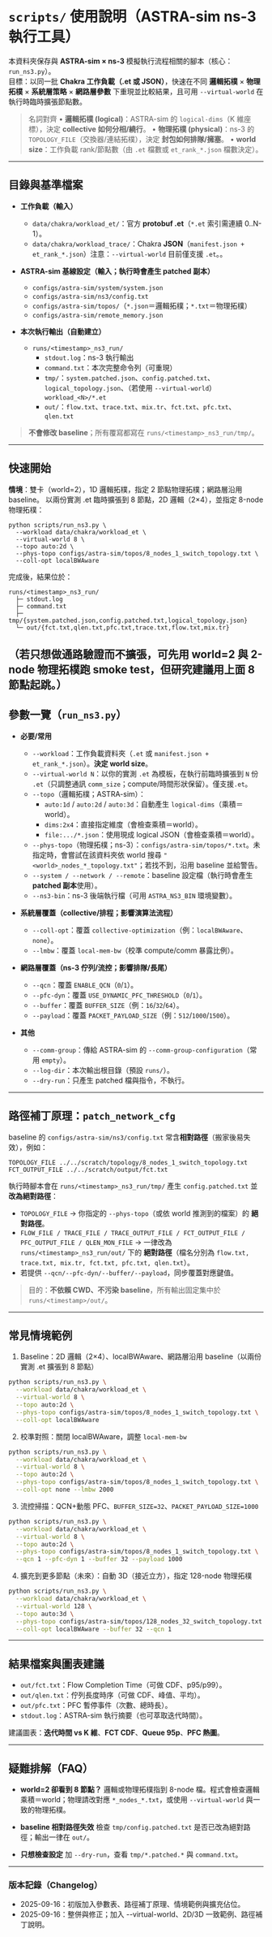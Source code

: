 # `scripts/` 使用說明（ASTRA-sim ns-3 執行工具）

本資料夾保存與 **ASTRA-sim × ns-3** 模擬執行流程相關的腳本（核心：`run_ns3.py`）。\
目標：以同一批 **Chakra 工作負載（.et 或 JSON）**，快速在不同 **邏輯拓樸** × **物理拓樸** × **系統層策略** × **網路層參數** 下重現並比較結果，且可用 `--virtual-world` 在執行時臨時擴張節點數。

> 名詞對齊
> • **邏輯拓樸 (logical)**：ASTRA-sim 的 `logical-dims`（K 維座標），決定 **collective 如何分相/繞行**。
> • **物理拓樸 (physical)**：ns-3 的 `TOPOLOGY_FILE`（交換器/連結拓樸），決定 **封包如何排隊/擁塞**。
> • **world size**：工作負載 rank/節點數（由 `.et` 檔數或 `et_rank_*.json` 檔數決定）。

---

## 目錄與基準檔案

- **工作負載（輸入）**
  - `data/chakra/workload_et/`：官方 **protobuf .et**（`*.et` 索引需連續 0..N-1）。
  - `data/chakra/workload_trace/`：Chakra **JSON**（`manifest.json + et_rank_*.json`）注意：`--virtual-world` 目前僅支援 `.et`。。

- **ASTRA-sim 基線設定（輸入；執行時會產生 patched 副本）**
  - `configs/astra-sim/system/system.json`
  - `configs/astra-sim/ns3/config.txt`
  - `configs/astra-sim/topos/`（`*.json`＝邏輯拓樸；`*.txt`＝物理拓樸）
  - `configs/astra-sim/remote_memory.json`

- **本次執行輸出（自動建立）**
  - `runs/<timestamp>_ns3_run/`
    - `stdout.log`：ns-3 執行輸出
    - `command.txt`：本次完整命令列（可重現）
    - `tmp/`：`system.patched.json`、`config.patched.txt`、`logical_topology.json`、（若使用 `--virtual-world`）`workload_<N>/*.et`
    - `out/`：`flow.txt`、`trace.txt`、`mix.tr`、`fct.txt`、`pfc.txt`、`qlen.txt`

> **不會修改 baseline**；所有覆寫都寫在 `runs/<timestamp>_ns3_run/tmp/`。

---

## 快速開始

**情境**：雙卡（world=2），1D 邏輯拓樸，指定 2 節點物理拓樸；網路層沿用 baseline。
以兩份實測 .et 臨時擴張到 8 節點，2D 邏輯（2×4），並指定 8-node 物理拓樸：

    python scripts/run_ns3.py \
      --workload data/chakra/workload_et \
      --virtual-world 8 \
      --topo auto:2d \
      --phys-topo configs/astra-sim/topos/8_nodes_1_switch_topology.txt \
      --coll-opt localBWAware

完成後，結果位於：

    runs/<timestamp>_ns3_run/
      ├─ stdout.log
      ├─ command.txt
      ├─ tmp/{system.patched.json,config.patched.txt,logical_topology.json}
      └─ out/{fct.txt,qlen.txt,pfc.txt,trace.txt,flow.txt,mix.tr}

（若只想做通路驗證而不擴張，可先用 world=2 與 2-node 物理拓樸跑 smoke test，但研究建議用上面 8 節點起跳。）
---

## 參數一覽（`run_ns3.py`）

- **必要/常用**
  - `--workload`：工作負載資料夾（`.et` 或 `manifest.json + et_rank_*.json`）。**決定 world size**。
  - `--virtual-world N`：以你的實測 `.et` 為模板，在執行前臨時擴張到 `N` 份 `.et`（只調整通訊 `comm_size`；compute/時間形狀保留）。僅支援`.et`。
  - `--topo`（邏輯拓樸；ASTRA-sim）：
    - `auto:1d` / `auto:2d` / `auto:3d`：自動產生 `logical-dims`（乘積＝world）。
    - `dims:2x4`：直接指定維度（會檢查乘積＝world）。
    - `file:.../*.json`：使用現成 logical JSON（會檢查乘積＝world）。
  - `--phys-topo`（物理拓樸；ns-3）：`configs/astra-sim/topos/*.txt`。未指定時，會嘗試在該資料夾依 world 搜尋 `"<world>_nodes_*_topology.txt"`；若找不到，沿用 baseline 並給警告。
  - `--system / --network / --remote`：baseline 設定檔（執行時會產生 **patched 副本**使用）。
  - `--ns3-bin`：ns-3 後端執行檔（可用 `ASTRA_NS3_BIN` 環境變數）。

- **系統層覆蓋（collective/排程；影響演算法流程）**
  - `--coll-opt`：覆蓋 `collective-optimization`（例：`localBWAware`、`none`）。
  - `--lmbw`：覆蓋 `local-mem-bw`（校準 compute/comm 暴露比例）。

- **網路層覆蓋（ns-3 佇列/流控；影響排隊/長尾）**
  - `--qcn`：覆蓋 `ENABLE_QCN`（`0`/`1`）。
  - `--pfc-dyn`：覆蓋 `USE_DYNAMIC_PFC_THRESHOLD`（`0`/`1`）。
  - `--buffer`：覆蓋 `BUFFER_SIZE`（例：`16`/`32`/`64`）。
  - `--payload`：覆蓋 `PACKET_PAYLOAD_SIZE`（例：`512`/`1000`/`1500`）。

- **其他**
  - `--comm-group`：傳給 ASTRA-sim 的 `--comm-group-configuration`（常用 `empty`）。
  - `--log-dir`：本次輸出根目錄（預設 `runs/`）。
  - `--dry-run`：只產生 patched 檔與指令，不執行。

---

## 路徑補丁原理：`patch_network_cfg`

baseline 的 `configs/astra-sim/ns3/config.txt` 常含**相對路徑**（搬家後易失效），例如：

    TOPOLOGY_FILE ../../scratch/topology/8_nodes_1_switch_topology.txt
    FCT_OUTPUT_FILE ../../scratch/output/fct.txt

執行時腳本會在 `runs/<timestamp>_ns3_run/tmp/` 產生 `config.patched.txt` 並**改為絕對路徑**：

- `TOPOLOGY_FILE` → 你指定的 `--phys-topo`（或依 world 推測到的檔案）的 **絕對路徑**。
- `FLOW_FILE / TRACE_FILE / TRACE_OUTPUT_FILE / FCT_OUTPUT_FILE / PFC_OUTPUT_FILE / QLEN_MON_FILE` → 一律改為 `runs/<timestamp>_ns3_run/out/` 下的 **絕對路徑**（檔名分別為 `flow.txt, trace.txt, mix.tr, fct.txt, pfc.txt, qlen.txt`）。
- 若提供 `--qcn/--pfc-dyn/--buffer/--payload`，同步覆蓋對應鍵值。

> 目的：**不依賴 CWD、不污染 baseline**，所有輸出固定集中於 `runs/<timestamp>/out/`。

---

## 常見情境範例

1. Baseline：2D 邏輯（2×4）、localBWAware、網路層沿用 baseline（以兩份實測 .et 擴張到 8 節點）
```bash
python scripts/run_ns3.py \
  --workload data/chakra/workload_et \
  --virtual-world 8 \
  --topo auto:2d \
  --phys-topo configs/astra-sim/topos/8_nodes_1_switch_topology.txt \
  --coll-opt localBWAware
```
2. 校準對照：關閉 localBWAware，調整 `local-mem-bw`
```bash
python scripts/run_ns3.py \
  --workload data/chakra/workload_et \
  --virtual-world 8 \
  --topo auto:2d \
  --phys-topo configs/astra-sim/topos/8_nodes_1_switch_topology.txt \
  --coll-opt none --lmbw 2000
```
3. 流控掃描：QCN+動態 PFC、`BUFFER_SIZE=32`、`PACKET_PAYLOAD_SIZE=1000`
```bash
python scripts/run_ns3.py \
  --workload data/chakra/workload_et \
  --virtual-world 8 \
  --topo auto:2d \
  --phys-topo configs/astra-sim/topos/8_nodes_1_switch_topology.txt \
  --qcn 1 --pfc-dyn 1 --buffer 32 --payload 1000
```
4. 擴充到更多節點（未來）：自動 3D（接近立方），指定 128-node 物理拓樸
```bash
python scripts/run_ns3.py \
  --workload data/chakra/workload_et \
  --virtual-world 128 \
  --topo auto:3d \
  --phys-topo configs/astra-sim/topos/128_nodes_32_switch_topology.txt \
  --coll-opt localBWAware --buffer 32 --qcn 1
```
---

## 結果檔案與圖表建議

- `out/fct.txt`：Flow Completion Time（可做 CDF、p95/p99）。
- `out/qlen.txt`：佇列長度時序（可做 CDF、峰值、平均）。
- `out/pfc.txt`：PFC 暫停事件（次數、總時長）。
- `stdout.log`：ASTRA-sim 執行摘要（也可萃取迭代時間）。

建議圖表：**迭代時間 vs K 維**、**FCT CDF**、**Queue 95p**、**PFC 熱圖**。

---

## 疑難排解（FAQ）

- **world=2 卻看到 8 節點？**
  邏輯或物理拓樸指到 8-node 檔。程式會檢查邏輯乘積＝world；物理請改對應 `*_nodes_*.txt`，或使用 `--virtual-world` 與一致的物理拓樸。

- **baseline 相對路徑失效**
  檢查 `tmp/config.patched.txt` 是否已改為絕對路徑；輸出一律在 `out/`。

- **只想檢查設定**
  加 `--dry-run`，查看 `tmp/*.patched.*` 與 `command.txt`。

---

### 版本記錄（Changelog）
- 2025-09-16：初版加入參數表、路徑補丁原理、情境範例與擴充佔位。
- 2025-09-16：整併與修正；加入 --virtual-world、2D/3D 一致範例、路徑補丁說明。
